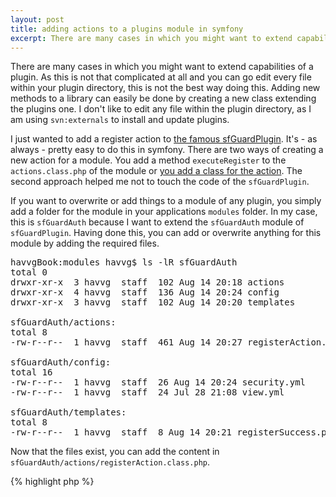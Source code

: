 ```yaml
---
layout: post
title: adding actions to a plugins module in symfony
excerpt: There are many cases in which you might want to extend capabilities of a plugin. As this is not that complicated at all and you can go edit every file within your plugin directory, this is not the best way doing this. Adding new methods to a library can easily be done by creating a new class extending the plugins one. I don't like to edit any file within the plugin directory, as I am using `svn:externals` to install and update plugins.
---
```

There are many cases in which you might want to extend capabilities of a plugin. As this is not that complicated at all and you can go edit every file within your plugin directory, this is not the best way doing this. Adding new methods to a library can easily be done by creating a new class extending the plugins one. I don't like to edit any file within the plugin directory, as I am using `svn:externals` to install and update plugins.

I just wanted to add a register action to [the famous sfGuardPlugin](http://www.symfony-project.org/plugins/sfGuardPlugin "Plugins | sfGuardPlugin | symfony | Web PHP Framework"). It's - as always - pretty easy to do this in symfony. There are two ways of creating a new action for a module. You add a method `executeRegister` to the `actions.class.php` of the module or [you add a class for the action](http://www.symfony-project.org/book/1_2/06-Inside-the-Controller-Layer#chapter_06_sub_alternative_action_class_syntax "The Definitive Guide to symfony | Chapter 6 - Inside The Controller Layer | symfony | Web PHP Framework:"). The second approach helped me not to touch the code of the `sfGuardPlugin`.

If you want to overwrite or add things to a module of any plugin, you simply add a folder for the module in your applications `modules` folder. In my case, this is `sfGuardAuth` because I want to extend the `sfGuardAuth` module of `sfGuardPlugin`. Having done this, you can add or overwrite anything for this module by adding the required files.

<pre>
havvgBook:modules havvg$ ls -lR sfGuardAuth
total 0
drwxr-xr-x  3 havvg  staff  102 Aug 14 20:18 actions
drwxr-xr-x  4 havvg  staff  136 Aug 14 20:24 config
drwxr-xr-x  3 havvg  staff  102 Aug 14 20:20 templates
 
sfGuardAuth/actions:
total 8
-rw-r--r--  1 havvg  staff  461 Aug 14 20:27 registerAction.class.php
 
sfGuardAuth/config:
total 16
-rw-r--r--  1 havvg  staff  26 Aug 14 20:24 security.yml
-rw-r--r--  1 havvg  staff  24 Jul 28 21:08 view.yml
 
sfGuardAuth/templates:
total 8
-rw-r--r--  1 havvg  staff  8 Aug 14 20:21 registerSuccess.php
</pre>

Now that the files exist, you can add the content in `sfGuardAuth/actions/registerAction.class.php`.

{% highlight php %}
<?php
class registerAction extends sfAction
{
  /**
   * Execute the register action.
   *
   * @param sfWebRequest $request
   *
   * @return string
   */
  public function execute($request)
  {
    return sfView::SUCCESS;
  }
}
{% endhighlight %}

The only thing missing now, is a proper route and of course the action itself :)
